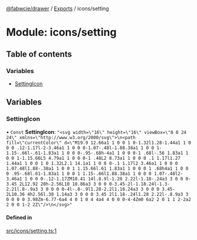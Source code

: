 [@fabwcie/drawer](../README.md) / [Exports](../modules.md) / icons/setting

# Module: icons/setting

## Table of contents

### Variables

- [SettingIcon](icons_setting.md#settingicon)

## Variables

### SettingIcon

• `Const` **SettingIcon**: ``"<svg width=\"16\" height=\"16\" viewBox=\"0 0 24 24\" xmlns=\"http://www.w3.org/2000/svg\">\n<path fill=\"currentColor\" d=\"M19.9 12.66a1 1 0 0 1 0-1.32l1.28-1.44a1 1 0 0 0 .12-1.17l-2-3.46a1 1 0 0 0-1.07-.48l-1.88.38a1 1 0 0 1-1.15-.66l-.61-1.83a1 1 0 0 0-.95-.68h-4a1 1 0 0 0-1 .68l-.56 1.83a1 1 0 0 1-1.15.66L5 4.79a1 1 0 0 0-1 .48L2 8.73a1 1 0 0 0 .1 1.17l1.27 1.44a1 1 0 0 1 0 1.32L2.1 14.1a1 1 0 0 0-.1 1.17l2 3.46a1 1 0 0 0 1.07.48l1.88-.38a1 1 0 0 1 1.15.66l.61 1.83a1 1 0 0 0 1 .68h4a1 1 0 0 0 .95-.68l.61-1.83a1 1 0 0 1 1.15-.66l1.88.38a1 1 0 0 0 1.07-.48l2-3.46a1 1 0 0 0-.12-1.17ZM18.41 14l.8.9l-1.28 2.22l-1.18-.24a3 3 0 0 0-3.45 2L12.92 20h-2.56L10 18.86a3 3 0 0 0-3.45-2l-1.18.24l-1.3-2.21l.8-.9a3 3 0 0 0 0-4l-.8-.9l1.28-2.2l1.18.24a3 3 0 0 0 3.45-2L10.36 4h2.56l.38 1.14a3 3 0 0 0 3.45 2l1.18-.24l1.28 2.22l-.8.9a3 3 0 0 0 0 3.98Zm-6.77-6a4 4 0 1 0 4 4a4 4 0 0 0-4-4Zm0 6a2 2 0 1 1 2-2a2 2 0 0 1-2 2Z\"/>\n</svg>"``

#### Defined in

[src/icons/setting.ts:1](https://github.com/fabwcie/drawer/blob/850d9ed/src/icons/setting.ts#L1)
